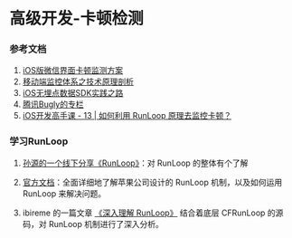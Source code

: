 
# 高级开发-卡顿检测

### 参考文档

1. [iOS版微信界面卡顿监测方案](http://www.52im.net/thread-136-1-1.html)
2. [移动端监控体系之技术原理剖析](https://www.jianshu.com/p/8123fc17fe0e)
3. [iOS无埋点数据SDK实践之路](https://www.jianshu.com/p/69ce01e15042)
4. [腾讯Bugly的专栏](https://blog.csdn.net/tencent_bugly)
5. [iOS开发高手课 - 13 | 如何利用 RunLoop 原理去监控卡顿？
](https://time.geekbang.org/column/article/89494)

### 学习RunLoop

1. [孙源的一个线下分享《RunLoop》](https://v.youku.com/v_show/id_XODgxODkzODI0.html)：对 RunLoop 的整体有个了解

2. [官方文档](https://developer.apple.com/library/archive/documentation/Cocoa/Conceptual/Multithreading/RunLoopManagement/RunLoopManagement.html)：全面详细地了解苹果公司设计的 RunLoop 机制，以及如何运用 RunLoop 来解决问题。

3. ibireme 的一篇文章 [《深入理解 RunLoop》](https://blog.ibireme.com/2015/05/18/runloop/) 结合着底层 CFRunLoop 的源码，对 RunLoop 机制进行了深入分析。



























